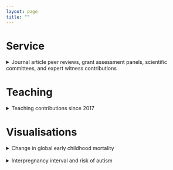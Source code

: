 ```yaml
---
layout: page
title: ""
---
```


# Service
<details><summary> Journal article peer reviews, grant assessment panels, scientific committees, and expert witness contributions </summary>
 
### Journal article peer reviews
Peer-review contributions and citation metrics can be found on [my Publons site](https://publons.com/researcher/1287244/gavin-pereira/)
 
### Professional service 
| Role | Organisation | Year(s) |
| ---- | ---- | ---- |
| Clinical fellowship practitioner reviewer | Health Council of New Zealand |		2021
| Panel member | European Commission, Horizon Europe Cluster 1 Health|	2021 |
| Panel member | National Health & Medical Research Council Investigator Grant Review Panel |			2020-2021
| Panel member | National Health & Medical Research Council Ideas Grant Review Panel |	2020
| Grant reviewer | College of Expert Reviewers, European Science Foundation |		2020
| Senior fellowships reviewer | Wellcome Trust, India Alliance |				2020
| Grant reviewer | European Science Foundation, AXA Fellowships |	2019
| Grant reviewer | European Science Foundation, Université Lille Nord-Europe PEARL funding |		2019
| Grant reviewer | European Science Foundation, Flanders research grants |			2018 – 2019
| Grant reviewer | Hong Kong Medical Research Fund, project grants |			2015 – 2021
| National committee member | Red Nose National Scientific Advisory Committee |	2019
| Panel member | National Health & Medical Research Council Project Grant Review Panel |	2017 – 2018
| Expert witness | Federal Senate Select Committee on Stillbirth Research |		2018
| Scientific committee chairperson | Australian Epidemiology Association national conference | 2018
| Session chairperson (perinatal health) | Australian Epidemiology Association national conference |			2018
| Plenary chairperson | Australian Epidemiology Association national conference			 |		2018
| Scientific committee – Abstract chairperson | Int. Soc. for Environ. Epidemiology international conference  | 	2017
| Session chairperson (environ. exposure & pregnancy) | Int. Soc. for Environ. Epidemiol. international conference |	2017
| Director/Assoc director of research and training | School of Public Health, Curtin University |		2016 – 2017
| Panel member | National Health & Medical Research Council Postgraduate Scholarship Panel |		2016
</details>

# Teaching
<details><summary> Teaching contributions since 2017 </summary>
| Year | Role | Unit | Semester | Course | Institution | Coordination | Students |
| ---- | ---- | ---- | ---- | ---- | ---- | ---- | ---- |
| 2019 |	Unit coordinator | Epidemiology & Evidence (STAT6000/01) | S2 | Master Public Health | Curtin University | 3 staff  | 87  |
| 2019 |	Unit coordinator | Epidemiology & Evidence (STAT6000/01) | S1 | Master Public Health | Curtin University | 3 staff  | 83   |
| 2019 |	Unit coordinator | Principles of Epidemiology & Biostatistics (MEDS4003) | S1 | Honours | Curtin University | 2 staff  | 11  |
| 2018	| Unit coordinator | Principles of Epidemiology & Biostatistics (MEDS4003) | S1 | Honours | Curtin University | 2 staff  | 14  |
| 2019 |	Lecturer | Epidemiology & Evidence (STAT6000/01) | S1 | Master of Public Health | Curtin University | NA | 87  |
| 2019 |	Lecturer | Epidemiology & Evidence (STAT6000/01) | S1 | Master of Public Health | Curtin University | NA |  83  |
| 2019 |	Lecturer | Epidemiology & Biostatistics Practice (MEDS4002) | S2 | Honours | Curtin University | NA |  11  |
| 2019 |	Lecturer | Epidemiology & Biostatistics Practice (MEDS4003) | S1 | Honours | Curtin University | NA |  11  |
| 2018 |	Lecturer | Epidemiology & Biostatistics Practice (MEDS4003) | S1 | Honours | Curtin University | NA |  14  |
| 2017 |	Lecturer | Epidemiology & Biostatistics Practice (MEDS4003) | S1 | Honours | Curtin University | NA |  12  |
</details>
 
# Visualisations
<details><summary> Change in global early childhood mortality </summary><br/>
The following figure shows change in global early childhood mortality as a function of the fertility rate. Points represent countries and their size is proportional to their population. The overall trend indicates improvement over time. However, for some countries early childhood mortality deviates from this downward trend due to war, famine, infectious disease and extreme weather events from climate change.
<p align="center">
<img src="https://gavinfpereira.github.io/assets/childmortality.gif" width="400" height="400" /> 
</p>
<p align="center">
<sub><sup>Animation: G.Pereira<br>Data source: United Nations, Department of Economic and Social Affairs, Population Division (2019). World Population </sup></sub>
</p>
</details> <br/>
<details><summary> Interpregnancy interval and risk of autism </summary> <br/>
The following figure shows the extent to which associations between interpregnancy intervals (IPI) and autistic spectrum disorder changes after control for socioeconomic, psychiatric and latent (unobserved) confounders. This discovery demonstrates that effects of short IPI have been overstated and the relative importance of the effects of long IPI (possibly via biological aging). <br/>

 
 
<img src="https://gavinfpereira.github.io/assets/ipi and asd.gif" width="400" height="400" /> 

</details>

